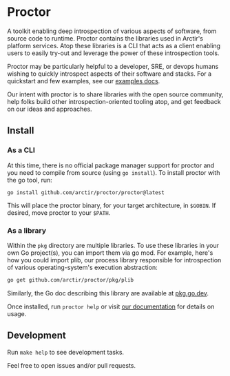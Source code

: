 # Proctor

A toolkit enabling deep introspection of various aspects of software, from
source code to runtime. Proctor contains the libraries used in Arctir's platform
services. Atop these libraries is a CLI that acts as a client enabling users to
easily try-out and leverage the power of these introspection tools.

Proctor may be particularly helpful to a developer, SRE, or devops humans
wishing to quickly introspect aspects of their software and stacks. For a
quickstart and few examples, see our [examples docs](docs/examples.md).

Our intent with proctor is to share libraries with the open source community,
help folks build other introspection-oriented tooling atop, and get feedback on
our ideas and approaches.

## Install

### As a CLI

At this time, there is no official package manager support for proctor and you
need to compile from source (using `go install`). To install proctor with the go
tool, run:

```
go install github.com/arctir/proctor/proctor@latest
```

This will place the proctor binary, for your target architecture, in `$GOBIN`.
If desired, move proctor to your `$PATH`.

### As a library

Within the `pkg` directory are multiple libraries. To use these libraries in
your own Go project(s), you can import them via go mod. For example, here's how
you could import plib, our process library responsible for introspection of
various operating-system's execution abstraction:

```sh
go get github.com/arctir/proctor/pkg/plib
```

Similarly, the Go doc describing this library are available at
[pkg.go.dev](https://pkg.go.dev/github.com/arctir/proctor/pkg/plib).

Once installed, run `proctor help` or visit [our documentation](docs/examples) for details on
usage.

## Development

Run `make help` to see development tasks.

Feel free to open issues and/or pull requests.
